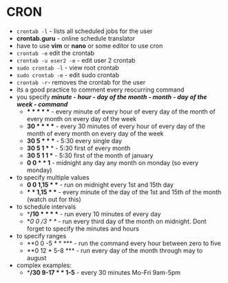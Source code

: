 # CRON

- `crontab -l` - lists all scheduled jobs for the user
- **crontab.guru** - online schedule translator
- have to use **vim** or **nano** or some editor to use cron
- `crontab -e` edit the crontab
- `crontab -u eser2 -e` - edit user 2 crontab
- `sudo crontab -l` - view root crontab
- `sudo crontab -e` - edit sudo crontab
- `crontab -r`- removes the crontab for the user
- its a good practice to comment every reocurring command
- you specify ***minute - hour - day of the month - month - day of the week - command***
  - **\* \* \* \* \*** - every minute of every hour of every day of the month of every month on every day of the week
  - **30 \* \* \* \*** - every 30 minutes of every hour of every day of the month of every month on every day of the week
  - **30 5 \* \* \*** - 5:30 every single day
  - **30 5 1 \*** \* - 5:30 first of every month
  - **30 5 1 1 \*** - 5:30 first of the month of january
  - **0 0 \* \* 1** - midnight any day any month on monday (so every monday)
- to specify multiple values
  - **0 0 1,15 \* \*** - run on midnight every 1st and 15th day
  - **\* \* 1,15 \* \*** - every minute of the day of the 1st and 15th of the month (watch out for this)
- to schedule intervals
  - ***/10 \* \* \* \*** - run every 10 minutes of every day
  - **0 0 */3 \* \*** - run every third day of the month on midnight. Dont forget to specify the minutes and hours
- to specify ranges
  - **0 0 -5 * * *** - run the command every hour between zero to five
  - **0 12 * 5-8 *** - run every day of the month through may to august
- complex examples:
  - ***/30 9-17 * * 1-5** - every 30 minutes Mo-Fri 9am-5pm